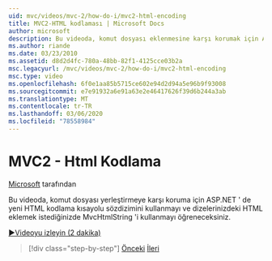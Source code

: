 ```yaml
---
uid: mvc/videos/mvc-2/how-do-i/mvc2-html-encoding
title: MVC2-HTML kodlaması | Microsoft Docs
author: microsoft
description: Bu videoda, komut dosyası eklenmesine karşı korumak için ASP.NET ' de yeni HTML kodlama kısayolu sözdizimini kullanmayı ve......................
ms.author: riande
ms.date: 03/23/2010
ms.assetid: d8d2d4fc-780a-48bb-82f1-4125cce03b2a
msc.legacyurl: /mvc/videos/mvc-2/how-do-i/mvc2-html-encoding
msc.type: video
ms.openlocfilehash: 6f0e1aa85b5715ce602e94d2d94a5e96b9f93008
ms.sourcegitcommit: e7e91932a6e91a63e2e46417626f39d6b244a3ab
ms.translationtype: MT
ms.contentlocale: tr-TR
ms.lasthandoff: 03/06/2020
ms.locfileid: "78558984"
---
```

# <a name="mvc2---html-encoding"></a>MVC2 - Html Kodlama

[Microsoft](https://github.com/microsoft) tarafından

Bu videoda, komut dosyası yerleştirmeye karşı koruma için ASP.NET ' de yeni HTML kodlama kısayolu sözdizimini kullanmayı ve dizelerinizdeki HTML eklemek istediğinizde MvcHtmlString 'i kullanmayı öğreneceksiniz.

[&#9654;Videoyu izleyin (2 dakika)](https://channel9.msdn.com/Blogs/ASP-NET-Site-Videos/mvc2-html-encoding)

> [!div class="step-by-step"]
> [Önceki](how-do-i-use-httpverbs-attributes-in-an-mvc-application.md)
> [İleri](mvc2-stronglytyped-helpers.md)
